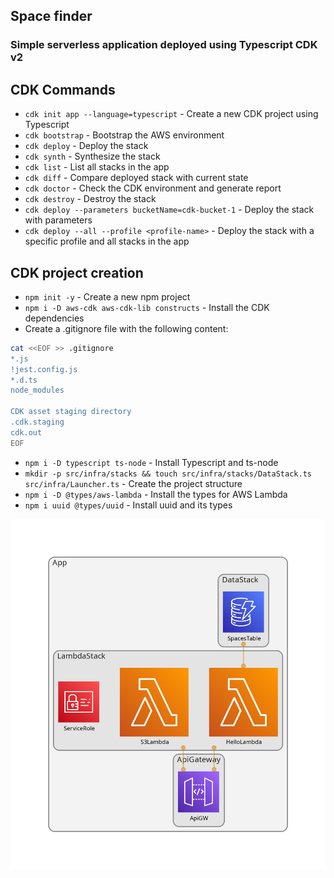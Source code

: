 ## Space finder
### Simple serverless application deployed using Typescript CDK v2

## CDK Commands

* `cdk init app --language=typescript` - Create a new CDK project using Typescript
* `cdk bootstrap` - Bootstrap the AWS environment
* `cdk deploy` - Deploy the stack
* `cdk synth` - Synthesize the stack
* `cdk list` - List all stacks in the app
* `cdk diff` - Compare deployed stack with current state
* `cdk doctor` - Check the CDK environment and generate report
* `cdk destroy` - Destroy the stack
* `cdk deploy --parameters bucketName=cdk-bucket-1` - Deploy the stack with parameters
* `cdk deploy --all --profile <profile-name>` - Deploy the stack with a specific profile and all stacks in the app

## CDK project creation
* `npm init -y` - Create a new npm project
* `npm i -D aws-cdk aws-cdk-lib constructs` - Install the CDK dependencies<br>
* Create a .gitignore file with the following content:
```bash
cat <<EOF >> .gitignore
*.js
!jest.config.js
*.d.ts
node_modules

CDK asset staging directory
.cdk.staging
cdk.out
EOF
```
* `npm i -D typescript ts-node` - Install Typescript and ts-node
* `mkdir -p src/infra/stacks && touch src/infra/stacks/DataStack.ts src/infra/Launcher.ts` - Create the project structure
* `npm i -D @types/aws-lambda` - Install the types for AWS Lambda
* `npm i uuid @types/uuid` - Install uuid and its types

![Alt diagram](diagram.png)
